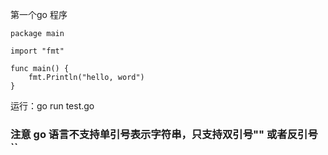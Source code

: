 第一个go 程序


```
package main

import "fmt"

func main() {
	fmt.Println("hello, word")
}
```


运行：go run test.go

### 注意 go 语言不支持单引号表示字符串，只支持双引号"" 或者反引号 ``
